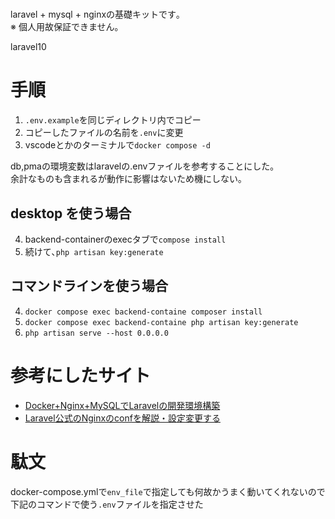 # 
laravel + mysql + nginxの基礎キットです｡  
※ 個人用故保証できません｡  

laravel10

# 手順
1. `.env.example`を同じディレクトリ内でコピー
2. コピーしたファイルの名前を`.env`に変更
3. vscodeとかのターミナルで`docker compose -d`

db,pmaの環境変数はlaravelの.envファイルを参考することにした｡  
余計なものも含まれるが動作に影響はないため機にしない｡

## desktop を使う場合
4. backend-containerのexecタブで`compose install`
5. 続けて､`php artisan key:generate`


## コマンドラインを使う場合
4. `docker compose exec backend-containe composer install`
5. `docker compose exec backend-containe php artisan key:generate`
6. `php artisan serve --host 0.0.0.0`

# 参考にしたサイト
* [Docker+Nginx+MySQLでLaravelの開発環境構築](https://entreprogrammer.jp/laravel-nginx-docker/)
* [Laravel公式のNginxのconfを解説・設定変更する](https://entreprogrammer.jp/laravel-nginx-conf/)


# 駄文
docker-compose.ymlで`env_file`で指定しても何故かうまく動いてくれないので下記のコマンドで使う`.env`ファイルを指定させた





